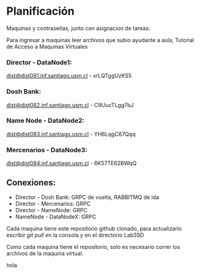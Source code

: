 # Planificación


Maquinas y contraseñas, junto con asignacion de tareas:

Para ingresar a maquinas leer archivos que subio ayudante a aula, Tutorial de Acceso a Maquinas Virtuales

### Director - DataNode1:
dist@dist081.inf.santiago.usm.cl - xrLQTggUzKS5

### Dosh Bank:
dist@dist082.inf.santiago.usm.cl - C9UucTLgg7bJ

### Name Node - DataNode2:
dist@dist083.inf.santiago.usm.cl - YH6LqgC67Qqq

### Mercenarios - DataNode3:
dist@dist084.inf.santiago.usm.cl - 6K57TE62BWqQ 


## Conexiones:

- Director - Dosh Bank: GRPC de vuelta, RABBITMQ de ida
- Director - Mercenarios: GRPC
- Director - NameNode: GRPC
- NameNode - DataNodeX: GRPC


Cada maquina tiene este repositorio github clonado, para actualizarlo escribir *git pull* en la consola y en el directorio Lab3SD

Como cada maquina tiene el repositorio, solo es necesario correr los archivos de la maquina virtual.

hola
